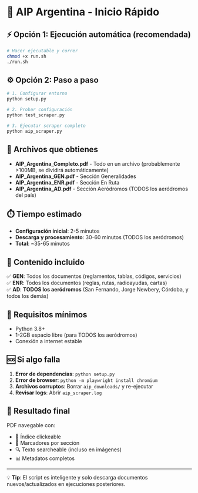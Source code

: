 # 🚁 AIP Argentina - Inicio Rápido

## ⚡ Opción 1: Ejecución automática (recomendada)

```bash
# Hacer ejecutable y correr
chmod +x run.sh
./run.sh
```

## ⚙️ Opción 2: Paso a paso

```bash
# 1. Configurar entorno
python setup.py

# 2. Probar configuración
python test_scraper.py

# 3. Ejecutar scraper completo
python aip_scraper.py
```

## 📁 Archivos que obtienes

- **AIP_Argentina_Completo.pdf** - Todo en un archivo (probablemente >100MB, se dividirá automáticamente)
- **AIP_Argentina_GEN.pdf** - Sección Generalidades  
- **AIP_Argentina_ENR.pdf** - Sección En Ruta
- **AIP_Argentina_AD.pdf** - Sección Aeródromos (TODOS los aeródromos del país)

## ⏱️ Tiempo estimado

- **Configuración inicial**: 2-5 minutos
- **Descarga y procesamiento**: 30-60 minutos (TODOS los aeródromos)
- **Total**: ~35-65 minutos

## 🎯 Contenido incluido

✅ **GEN**: Todos los documentos (reglamentos, tablas, códigos, servicios)  
✅ **ENR**: Todos los documentos (reglas, rutas, radioayudas, cartas)  
✅ **AD**: **TODOS los aeródromos** (San Fernando, Jorge Newbery, Córdoba, y todos los demás)

## 🔧 Requisitos mínimos

- Python 3.8+
- 1-2GB espacio libre (para TODOS los aeródromos)
- Conexión a internet estable

## 🆘 Si algo falla

1. **Error de dependencias**: `python setup.py`
2. **Error de browser**: `python -m playwright install chromium`
3. **Archivos corruptos**: Borrar `aip_downloads/` y re-ejecutar
4. **Revisar logs**: Abrir `aip_scraper.log`

## 🎉 Resultado final

PDF navegable con:
- 📑 Índice clickeable
- 📖 Marcadores por sección
- 🔍 Texto searcheable (incluso en imágenes)
- 📊 Metadatos completos

---

💡 **Tip**: El script es inteligente y solo descarga documentos nuevos/actualizados en ejecuciones posteriores.
